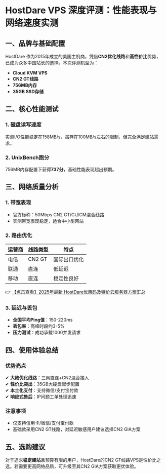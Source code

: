 # HostDare VPS 深度评测：性能表现与网络速度实测

## 一、品牌与基础配置
HostDare 作为2015年成立的美国主机商，凭借**CN2优化线路**和**高性价比**优势，已成为众多中国站长的选择。本次评测机型为：
- **Cloud KVM VPS**
- **CN2 GT线路**
- **756MB内存**
- **35GB SSD存储**

## 二、核心性能测试
### 1. 磁盘读写速度
实测I/O性能稳定在158MB/s，虽存在100MB/s左右的限制，但完全满足建站需求。

### 2. UnixBench跑分
756MB内存配置下获得**737分**，基础性能表现超出预期。

## 三、网络质量分析
### 1. 带宽表现
- 官方标称：50Mbps CN2 GT/CU/CM混合线路
- 实测带宽表现稳定，适合中小型网站

### 2. 路由优化
| 运营商 | 线路类型       | 特点               |
|--------|----------------|--------------------|
| 电信   | CN2 GT         | 国际出口优化       |
| 联通   | 直连           | 低延迟             |
| 移动   | 直连           | 稳定性良好         |

👉 [【点击查看】2025年最新 HostDare优惠码及特价云服务器方案汇总](https://bit.ly/hostdare)

### 3. 延迟与丢包
- **全国平均Ping值**：150-220ms
- **丢包率**：高峰时段约3-5%
- **压力测试**：成功承载1000并发请求

## 四、使用体验总结
### 优势亮点
✔ **大陆优化线路**：三网直连+CN2混合接入  
✔ **性价比突出**：35GB大硬盘起步配置  
✔ **本土化支付**：支持微信/支付宝付款  
✔ **响应式售后**：IP问题工单处理迅速

### 注意事项
- 仅支持信用卡/微信/支付宝付款
- 基础款采用CN2 GT线路，对延迟敏感用户建议选择CN2 GIA方案

## 五、选购建议
对于追求**稳定建站**且预算有限的用户，HostDare的CN2 GT线路VPS是性价比之选。若需要更高网络品质，可升级至其CN2 GIA方案获取更优体验。